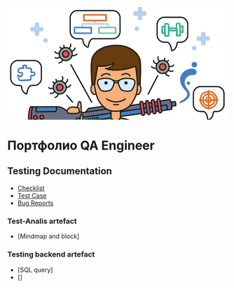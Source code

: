 ![Header](https://github.com/wren777/wren777/blob/main/assets/vj1PCIz_XG0.jpg)

# Портфолио QA Engineer 

## Testing Documentation

- [Checklist](https://github.com/wren777/CheckList)
- [Test Case](https://github.com/wren777/TestCase)
- [Bug Reports](https://github.com/wren777/BugReports)

### Test-Analis artefact
- [Mindmap and block]

### Testing backend artefact
- [SQL query]
- []

